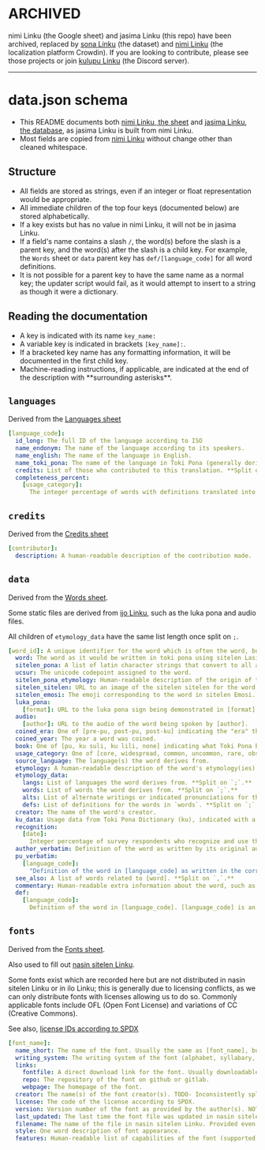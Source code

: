 # ARCHIVED

nimi Linku (the Google sheet) and jasima Linku (this repo) have been archived, replaced by [sona Linku](https://github.com/lipu-linku/sona) (the dataset) and [nimi Linku](https://nimi.linku.la) (the localization platform Crowdin). If you are looking to contribute, please see those projects or join [kulupu Linku](https://discord.gg/A3ZPqnHHsy) (the Discord server).

---

# data.json schema

- This README documents both [nimi Linku, the sheet](https://docs.google.com/spreadsheets/d/1xwgTAxwgn4ZAc4DBnHte0cqta1aaxe112Wh1rv9w5Yk/) and [jasima Linku, the database](https://linku.la/jasima/data.json), as jasima Linku is built from nimi Linku.
- Most fields are copied from [nimi Linku](https://docs.google.com/spreadsheets/d/1xwgTAxwgn4ZAc4DBnHte0cqta1aaxe112Wh1rv9w5Yk/) without change other than cleaned whitespace.

## Structure

- All fields are stored as strings, even if an integer or float representation would be appropriate.
- All immediate children of the top four keys (documented below) are stored alphabetically.
- If a key exists but has no value in nimi Linku, it will not be in jasima Linku. <!-- unless it is a parent to another field (see below) -->
- If a field's name contains a slash `/`, the word(s) before the slash is a parent key, and the word(s) after the slash is a child key. For example, the `Words` sheet or `data` parent key has `def/[language_code]` for all word definitions.
- It is not possible for a parent key to have the same name as a normal key; the updater script would fail, as it would attempt to insert to a string as though it were a dictionary.

## Reading the documentation

- A key is indicated with its name `key_name:`
- A variable key is indicated in brackets `[key_name]:`.
- If a bracketed key name has any formatting information, it will be documented in the first child key.
- Machine-reading instructions, if applicable, are indicated at the end of the description with \*\*surrounding asterisks\*\*.

## `languages`

Derived from the [Languages sheet](https://docs.google.com/spreadsheets/d/1xwgTAxwgn4ZAc4DBnHte0cqta1aaxe112Wh1rv9w5Yk/#gid=1133229503)

```yml
[language_code]:
  id_long: The full ID of the language according to ISO
  name_endonym: The name of the language according to its speakers.
  name_english: The name of the language in English.
  name_toki_pona: The name of the language in Toki Pona (generally derived from endonym).
  credits: List of those who contributed to this translation. **Split on `,` to get each name.**
  completeness_percent:
    [usage_category]:
      The integer percentage of words with definitions translated into this language in this usage category.
```

## `credits`

Derived from the [Credits sheet](https://docs.google.com/spreadsheets/d/1xwgTAxwgn4ZAc4DBnHte0cqta1aaxe112Wh1rv9w5Yk/#gid=1238936638)

```yml
[contributor]:
  description: A human-readable description of the contribution made.
```

## `data`

Derived from the [Words sheet](https://docs.google.com/spreadsheets/d/1xwgTAxwgn4ZAc4DBnHte0cqta1aaxe112Wh1rv9w5Yk/#gid=0).

Some static files are derived from [ijo Linku](https://github.com/lipu-linku/ijo), such as the luka pona and audio files.

All children of `etymology_data` have the same list length once split on `;`.

```yml
[word_id]: A unique identifier for the word which is often the word, but may have an integer suffix if the word has been coined multiple times.
  word: The word as it would be written in toki pona using sitelen Lasina.
  sitelen_pona: A list of latin character strings that convert to all alternates for a given word. Usually identical to [word]; see "akesi".
  ucsur: The unicode codepoint assigned to the word.
  sitelen_pona_etymology: Human-readable description of the origin of the sitelen pona.
  sitelen_sitelen: URL to an image of the sitelen sitelen for the word.
  sitelen_emosi: The emoji corresponding to the word in sitelen Emosi.
  luka_pona:
    [format]: URL to the luka pona sign being demonstrated in [format].
  audio:
    [author]: URL to the audio of the word being spoken by [author].
  coined_era: One of [pre-pu, post-pu, post-ku] indicating the "era" the word was created in, relative to the publishing of the Toki Pona books.
  coined_year: The year a word was coined.
  book: One of [pu, ku suli, ku lili, none] indicating what Toki Pona book the word was first documented in.
  usage_category: One of [core, widespread, common, uncommon, rare, obscure] indicating the word's popularity.
  source_language: The language(s) the word derives from.
  etymology: A human-readable description of the word's etymology(ies), including the original word(s), definition(s), and other metadata.
  etymology_data:
    langs: List of languages the word derives from. **Split on `;`.**
    words: List of words the word derives from. **Split on `;`.**
    alts: List of alternate writings or indicated pronunciations for the words in `words`. **Split on `;`.**
    defs: List of definitions for the words in `words`. **Split on `;`.**
  creator: The name of the word's creator.
  ku_data: Usage data from Toki Pona Dictionary (ku), indicated with a superscript number. **Split on `,`.**
  recognition:
    [date]:
      Integer percentage of survey respondents who recognize and use the word as of [date]. [date] is YYYY-MM format.
  author_verbatim: Definition of the word as written by its original author. Defer to `pu_verbatim` if that is defined.
  pu_verbatim:
    [language_code]:
      "Definition of the word in [language_code] as written in the corresponding translation of Toki Pona: The Language of Good."
  see_also: A list of words related to [word]. **Split on `,`.**
  commentary: Human-readable extra information about the word, such as historical usage, replacement, or clarifications.
  def:
    [language_code]:
      Definition of the word in [language_code]. [language_code] is an entry in the `language` key.
```

## `fonts`

Derived from the [Fonts sheet](https://docs.google.com/spreadsheets/d/1xwgTAxwgn4ZAc4DBnHte0cqta1aaxe112Wh1rv9w5Yk/#gid=1195574771).

Also used to fill out [nasin sitelen Linku](https://github.com/lipu-linku/nasin-sitelen).

Some fonts exist which are recorded here but are not distributed in nasin sitelen Linku or in ilo Linku; this is generally due to licensing conflicts, as we can only distribute fonts with licenses allowing us to do so. Commonly applicable fonts include OFL (Open Font License) and variations of CC (Creative Commons).

See also, [license IDs according to SPDX](https://spdx.org/licenses/)

```yml
[font_name]:
  name_short: The name of the font. Usually the same as [font_name], but not always.
  writing_system: The writing system of the font (alphabet, syllabary, sitelen pona, sitelen sitelen, ...)
  links:
    fontfile: A direct download link for the font. Usually downloadable without authentication.
    repo: The repository of the font on github or gitlab.
    webpage: The homepage of the font.
  creator: The name(s) of the font creator(s). TODO- Inconsistently split by `/` and `&`.
  license: The code of the license according to SPDX.
  version: Version number of the font as provided by the author(s). NOT GLOBALLY CONSISTENT.
  last_updated: The last time the font file was updated in nasin sitelen Linku. YYYY-MM format.
  filename: The name of the file in nasin sitelen Linku. Provided even if license is incompatible.
  style: One word description of font appearance.
  features: Human-readable list of capabilities of the font (supported glyphs, UCSUR support, combining glyphs, etc).
```
